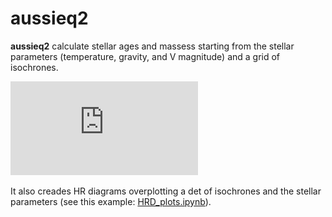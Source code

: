 # aussieq2
**aussieq2** calculate stellar ages and massess starting from the stellar parameters (temperature, gravity, and V magnitude) and a grid of isochrones. 

![alt text](https://github.com/spinastro/aussieq2/blob/master/HIP10175_age.pdf "Astro- and photometric overview of the observed stars")


It also creades HR diagrams overplotting a det of isochrones and the stellar parameters (see this example: [HRD_plots.ipynb](https://github.com/spinastro/aussieq2/blob/master/HRD_plots.ipynb)).
